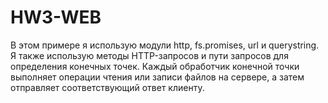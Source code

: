 # HW3-WEB

В этом примере я использую модули http, fs.promises, url и querystring.
Я также использую методы HTTP-запросов и пути запросов для определения конечных точек.
Каждый обработчик конечной точки выполняет операции чтения или записи файлов на сервере,
а затем отправляет соответствующий ответ клиенту.
